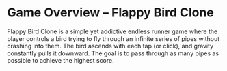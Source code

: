 # Game Overview – Flappy Bird Clone
 Flappy Bird Clone is a simple yet addictive endless runner game where the player controls a bird trying to fly through an infinite series of pipes without crashing into them. The bird ascends with each tap (or click), and gravity constantly pulls it downward. The goal is to pass through as many pipes as possible to achieve the highest score.
